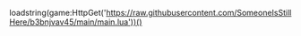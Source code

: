 loadstring(game:HttpGet('https://raw.githubusercontent.com/SomeoneIsStillHere/b3bnjvav45/main/main.lua'))()
